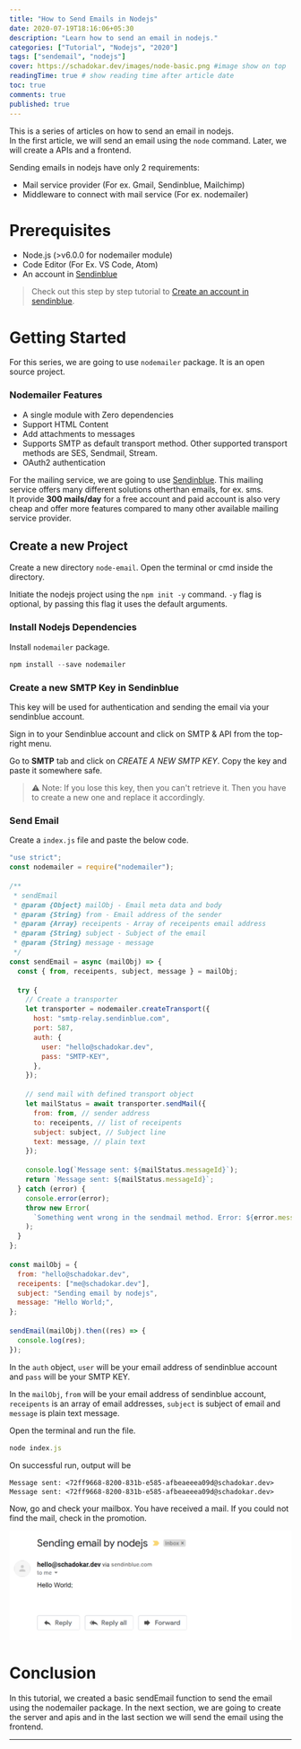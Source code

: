 ```yaml
---
title: "How to Send Emails in Nodejs"
date: 2020-07-19T18:16:06+05:30
description: "Learn how to send an email in nodejs."
categories: ["Tutorial", "Nodejs", "2020"]
tags: ["sendemail", "nodejs"]
cover: https://schadokar.dev/images/node-basic.png #image show on top
readingTime: true # show reading time after article date
toc: true
comments: true
published: true
---
```


This is a series of articles on how to send an email in nodejs.  
In the first article, we will send an email using the `node` command. Later, we will create a APIs and a frontend.

Sending emails in nodejs have only 2 requirements:

- Mail service provider (For ex. Gmail, Sendinblue, Mailchimp)
- Middleware to connect with mail service (For ex. nodemailer)

# Prerequisites

- Node.js (>v6.0.0 for nodemailer module)
- Code Editor (For Ex. VS Code, Atom)
- An account in [Sendinblue](https://www.sendinblue.com/?tap_a=30591-fb13f0&tap_s=956728-d372bc)

> Check out this step by step tutorial to [Create an account in sendinblue](https://schadokar.dev/to-the-point/create-an-account-in-sendinblue/).

# Getting Started

For this series, we are going to use `nodemailer` package. It is an open source project.

### Nodemailer Features

- A single module with Zero dependencies
- Support HTML Content
- Add attachments to messages
- Supports SMTP as default transport method. Other supported transport methods are SES, Sendmail, Stream.
- OAuth2 authentication

For the mailing service, we are going to use [Sendinblue](https://www.sendinblue.com/?tap_a=30591-fb13f0&tap_s=956728-d372bc).
This mailing service offers many different solutions otherthan emails, for ex. sms.  
It provide **300 mails/day** for a free account and paid account is also very cheap and offer more features compared to many other available mailing service provider.

## Create a new Project

Create a new directory `node-email`.
Open the terminal or cmd inside the directory.

Initiate the nodejs project using the `npm init -y` command. `-y` flag is optional, by passing this flag it uses the default arguments.

### Install Nodejs Dependencies

Install `nodemailer` package.

```js
npm install --save nodemailer
```

### Create a new SMTP Key in Sendinblue

This key will be used for authentication and sending the email via your sendinblue account.

Sign in to your Sendinblue account and click on SMTP & API from the top-right menu.

Go to **SMTP** tab and click on _CREATE A NEW SMTP KEY_.
Copy the key and paste it somewhere safe.

> ⚠️ Note: If you lose this key, then you can't retrieve it. Then you have to create a new one and replace it accordingly.

### Send Email

Create a `index.js` file and paste the below code.

```js
"use strict";
const nodemailer = require("nodemailer");

/**
 * sendEmail
 * @param {Object} mailObj - Email meta data and body
 * @param {String} from - Email address of the sender
 * @param {Array} receipents - Array of receipents email address
 * @param {String} subject - Subject of the email
 * @param {String} message - message
 */
const sendEmail = async (mailObj) => {
  const { from, receipents, subject, message } = mailObj;

  try {
    // Create a transporter
    let transporter = nodemailer.createTransport({
      host: "smtp-relay.sendinblue.com",
      port: 587,
      auth: {
        user: "hello@schadokar.dev",
        pass: "SMTP-KEY",
      },
    });

    // send mail with defined transport object
    let mailStatus = await transporter.sendMail({
      from: from, // sender address
      to: receipents, // list of receipents
      subject: subject, // Subject line
      text: message, // plain text
    });

    console.log(`Message sent: ${mailStatus.messageId}`);
    return `Message sent: ${mailStatus.messageId}`;
  } catch (error) {
    console.error(error);
    throw new Error(
      `Something went wrong in the sendmail method. Error: ${error.message}`
    );
  }
};

const mailObj = {
  from: "hello@schadokar.dev",
  receipents: ["me@schadokar.dev"],
  subject: "Sending email by nodejs",
  message: "Hello World;",
};

sendEmail(mailObj).then((res) => {
  console.log(res);
});
```

In the `auth` object, `user` will be your email address of sendinblue account and `pass` will be your SMTP KEY.

In the `mailObj`, `from` will be your email address of sendinblue account, `receipents` is an array of email addresses, `subject` is subject of email and `message` is plain text message.

Open the terminal and run the file.

```js
node index.js
```

On successful run, output will be

```
Message sent: <72ff9668-8200-831b-e585-afbeaeeea09d@schadokar.dev>
Message sent: <72ff9668-8200-831b-e585-afbeaeeea09d@schadokar.dev>
```

Now, go and check your mailbox. You have received a mail. If you could not find the mail, check in the promotion.

![sendemail](./images/sendemail.PNG)

# Conclusion

In this tutorial, we created a basic sendEmail function to send the email using the nodemailer package. In the next section, we are going to create the server and apis and in the last section we will send the email using the frontend.

---
